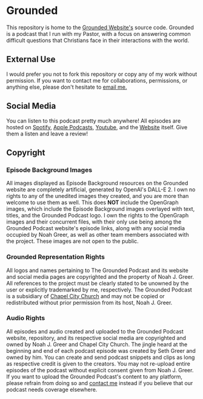 # Grounded
This repository is home to the [Grounded Website's](https://thegroundedpodcast.com/) source code. Grounded is a podcast that I run with my Pastor, with a focus on answering common difficult questions that Christians face in their interactions with the world.

## External Use
I would prefer you not to fork this repository or copy any of my work without permission. If you want to contact me for collaborations, permissions, or anything else, please don't hesitate to [email me.](mailto:noahjgreer@gmail.com)

## Social Media
You can listen to this podcast pretty much anywhere! All episodes are hosted on [Spotify](https://open.spotify.com/show/2AGB5qVXBus9Jwv0cMc3vZ), [Apple Podcasts](https://podcasts.apple.com/us/podcast/grounded/id1647718821), [Youtube](https://www.youtube.com/channel/UCRVmMSvZfpuXiReda8MmCrg), and the [Website](https://thegroundedpodcast.com/) itself. Give them a listen and leave a review!

## Copyright
### Episode Background Images
All images displayed as Episode Background resources on the Grounded website are completely artificial, generated by OpenAI's DALL-E 2. I own no rights to any of the unedited images they created, and you are more than welcome to use them as well. This does **NOT** include the OpenGraph images, which include the Episode Background images overlayed with text, titles, and the Grounded Podcast logo. I own the rights to the OpenGraph images and their concurrent files, with their only use being among the Grounded Podcast website's episode links, along with any social media occupied by Noah Greer, as well as other team members associated with the project. These images are not open to the public. 
### Grounded Representation Rights
All logos and names pertaining to The Grounded Podcast and its website and social media pages are copyrighted and the property of Noah J. Greer. All references to the project must be clearly stated to be unowned by the user or explicitly trademarked by me, respectively. The Grounded Podcast is a subsidiary of [Chapel City Church](https://chapelcity.church) and may not be copied or redistributed without prior permission from its host, Noah J. Greer.
### Audio Rights
All episodes and audio created and uploaded to the Grounded Podcast website, repository, and its respective social media are copyrighted and owned by Noah J. Greer and Chapel City Church. The jingle heard at the beginning and end of each podcast episode was created by Seth Greer and owned by him. You can create and send podcast snippets and clips as long as respective credit is given to the creators. You may not re-upload entire episodes of the podcast without explicit consent given from Noah J. Greer. If you want to upload the Grounded Podcast's content to any platform, please refrain from doing so and [contact me](mailto:noahjgreer@gmail.com) instead if you believe that our podcast needs coverage elsewhere.
